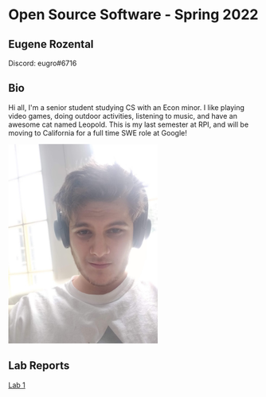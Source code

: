 # Open Source Software - Spring 2022
## Eugene Rozental
Discord: eugro#6716
## Bio
Hi all, I'm a senior student studying CS with an Econ minor. I like playing video games, doing outdoor activities, listening to music, and have an awesome cat named Leopold. This is my last semester at RPI, and will be moving to California for a full time SWE role at Google!



<img src="https://github.com/eugrro/oss-repo-template/blob/master/images/me.jpeg" width="300">

## Lab Reports
[Lab 1](labs/lab-01/report.md)
